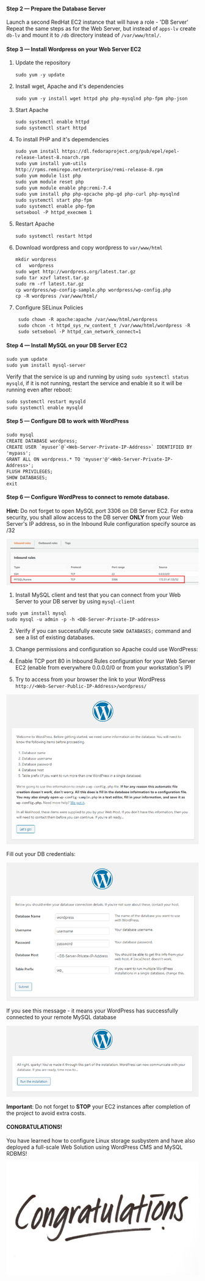 #### Step 2 — Prepare the Database Server 

Launch a second RedHat EC2 instance that will have a role - 'DB Server'
Repeat the same steps as for the Web Server, but instead of `apps-lv` create `db-lv` and mount it to `/db` directory instead of `/var/www/html/`.

#### Step 3 — Install Wordpress on your Web Server EC2

1. Update the repository


    `sudo yum -y update`

2. Install wget, Apache and it's dependencies

    `sudo yum -y install wget httpd php php-mysqlnd php-fpm php-json`

3. Start Apache
   
    ```
    sudo systemctl enable httpd
    sudo systemctl start httpd
    ```

4. To install PHP and it's depemdencies
   
   ```
   sudo yum install https://dl.fedoraproject.org/pub/epel/epel-release-latest-8.noarch.rpm
   sudo yum install yum-utils http://rpms.remirepo.net/enterprise/remi-release-8.rpm
   sudo yum module list php
   sudo yum module reset php
   sudo yum module enable php:remi-7.4
   sudo yum install php php-opcache php-gd php-curl php-mysqlnd
   sudo systemctl start php-fpm
   sudo systemctl enable php-fpm
   setsebool -P httpd_execmem 1
   ```

5.    Restart Apache

      `sudo systemctl restart httpd`

6. Download wordpress and copy wordpress to `var/www/html`
   
      ```
      mkdir wordpress
      cd   wordpress
      sudo wget http://wordpress.org/latest.tar.gz
      sudo tar xzvf latest.tar.gz
      sudo rm -rf latest.tar.gz
      cp wordpress/wp-config-sample.php wordpress/wp-config.php
      cp -R wordpress /var/www/html/

      ```
7. Configure SELinux Policies
   
     ```
      sudo chown -R apache:apache /var/www/html/wordpress
      sudo chcon -t httpd_sys_rw_content_t /var/www/html/wordpress -R
      sudo setsebool -P httpd_can_network_connect=1
      ```


#### Step 4 — Install MySQL on your DB Server EC2

```
sudo yum update
sudo yum install mysql-server
```

Verify that the service is up and running by using `sudo systemctl status mysqld`, if it is not running, restart the service and enable it so it will be running even after reboot:

```
sudo systemctl restart mysqld
sudo systemctl enable mysqld
```

#### Step 5 — Configure DB to work with WordPress

```
sudo mysql
CREATE DATABASE wordpress;
CREATE USER `myuser`@`<Web-Server-Private-IP-Address>` IDENTIFIED BY 'mypass';
GRANT ALL ON wordpress.* TO 'myuser'@'<Web-Server-Private-IP-Address>';
FLUSH PRIVILEGES;
SHOW DATABASES;
exit
```

#### Step 6 — Configure WordPress to connect to remote database.

**Hint:** Do not forget to open MySQL port 3306 on DB Server EC2. For extra security, you shall allow access to the DB server **ONLY** from your Web Server's IP address, so in the Inbound Rule configuration specify source as <Your-Web-Server-PrivateIP>/32

![](./images/DB_inbound_rule.png)

1. Install MySQL client and test that you can connect from your Web Server to your DB server by using `mysql-client`

```
sudo yum install mysql
sudo mysql -u admin -p -h <DB-Server-Private-IP-address>
```

2. Verify if you can successfully execute `SHOW DATABASES;` command and see a list of existing databases.

3. Change permissions and configuration so Apache could use WordPress: 

5. Enable TCP port 80 in Inbound Rules configuration for your Web Server EC2 (enable from everywhere 0.0.0.0/0 or from your workstation's IP)

6. Try to access from your browser the link to your WordPress `http://<Web-Server-Public-IP-Address>/wordpress/`

![](./images/wp_config.png)

Fill out your DB credentials:

![](./images/wp_config1.png)

If you see this message - it means your WordPress has successfully connected to your remote MySQL database

![](./images/wp_config_success.png)

**Important**: Do not forget to **STOP** your EC2 instances after completion of the project to avoid extra costs.

#### CONGRATULATIONS!

You have learned how to configure Linux storage susbystem and have also deployed a full-scale Web Solution using WordPress CMS and MySQL RDBMS!

![](./images/congrats.jpg)
